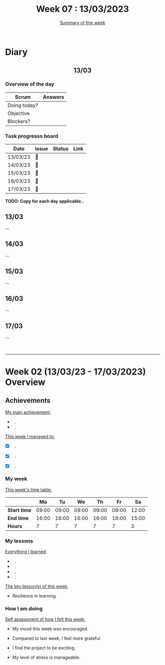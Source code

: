 


<!-- 
  Welcome to your weekly agenda.
  In this agenda, you will note down day to day progress.
-->

<h1 align="center">Week 07 : 13/03/2023</h1>

<p align="center"><a href="#summary">Summary of this week</a></p>

<br/>

<!-- 
  -- SECTION: OVERVIEW
  -- For each day, fill out your dairy
  -->

<h1>Diary</h1>

<h2 align="center">13/03</h2>

### Overview of the day

<!-- Fill out the daily scrum table 
  -- Doing today? - What are you working on today?
  -- Objective?   - What do you hope to achieve today?
  -- Blockers?    - Any blockers? Anywhere you need help?
-->

| Scrum	       |                             Answers 	                                          | 
|----------	   |-------	                                                                        |
| Doing today? |      |
| Objective    |      |
| Blockers?    |                           |

### Task progresss board

<!-- List all the tasks and bounties in progress this week -->

| Date     	| Issue 	| Status 	| Link 	|
|----------	|-------	|--------	|------	|
| 13/03/23	| :art: |
| 14/03/23 	| :art: |
| 15/03/23 	| :art: |
| 16/03/23 	| :art: |
| 17/03/23 	| :art: |


**TODO: Copy for each day applicable..**

<h2 align="left">13/03</h2>

*--*

<h2 align="left">14/03</h2>

*--*

<h2 align="left">15/03</h2>

*--*

<h2 align="left">16/03</h2>

*--*

<h2 align="left">17/03</h2>

*--*

<br/>

<hr id="summary" />
<!-- Fill this section at the end of each week, -->

# Week 02 (13/03/23 - 17/03/2023) Overview

<!-- What was your main achievement -->
<h2>Achievements</h2>

<u>My main achievement:</u>

- ` `.
- ` `.

<!-- Write the achievement you are most proud off in one line! -->
<!-- <h3 align="left">Kicking off the sprint and running the project!</h3> -->

<!-- List all your achievement -->
<u>This week I managed to:</u>

- [x] ` `. 
- [x] ` `. 
- [x] ` `.


### My week
<!-- Keep track of your time table daily -->
<u>This week's time table:</u>

|                |   Mo  |   Tu  |   We  |   Th   |   Fr   |   Sa    |
|---             |---	   |---	   |---    |---     |---     |---      |
| **Start time** | 09:00 | 09:00 | 09:00 | 09:00  | 09:00  | 12:00   |
| **End time**	 | 16:00 | 16:00 | 16:00 | 16:00  | 16:00  | 15:00   |
| **Hours**	     |   7   |   7   |   7   |   7    |    7   |   3     |


### My lessons
<!-- What did I learn? -->
<u>Everything I learned</u>

- ` `.
- ` `.
- ` `.
- ` `.

<u>The key lesson(s) of this week:</u>

- Resilience in learning.

### How I am doing
<!-- How did you feel? -->
<u>Self assessment of how I felt this week:</u>

- My mood this week was <!--(exciting / encouraged / happy / afraid / overwhelmed / ...)--> encouraged.
  
- Compared to last week, I feel more <!--(excited / encouraged / happy / overhwelmed / grateful / disappointed / bored / ...)--> grateful.

- I find the project to be <!--(joyful / relaxing / exciting / it challenges me / difficult / I need something more challenging / ...)-->  exciting.

- My level of stress is <!--(relaxed / manageable / high)--> manageable.